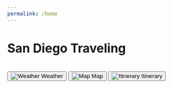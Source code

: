 ```yaml
---
permalink: /home
---
```


<link rel="stylesheet" href="style.css" />
<title>San Diego Traveling</title>
<body id='sandiego-background'>
<div class="title-container">
    <h1 class="title">San Diego Traveling</h1>
</div>
<body>
<br>
  <div class="button-container">
    <button class="button weather-button" onclick='goWeather()'>
      <img src="https://files.catbox.moe/iri8q7.png" alt="Weather">
      <span class="button-text">Weather</span>
    </button>
    <button class="button activities-button" onclick='goMap()'>
      <img src="https://files.catbox.moe/1jok89.png" alt="Map">
      <span class="button-text">Map</span>
    </button>
    <button class="button itinerary-button" onclick='goItinerary()'>
      <img src="https://files.catbox.moe/1m85ow.png" alt="Itinerary">
      <span class="button-text">Itinerary</span>
    </button>
  </div>
</body>
<script src="http://127.0.0.1:4200/travel_project/script.js"></script>